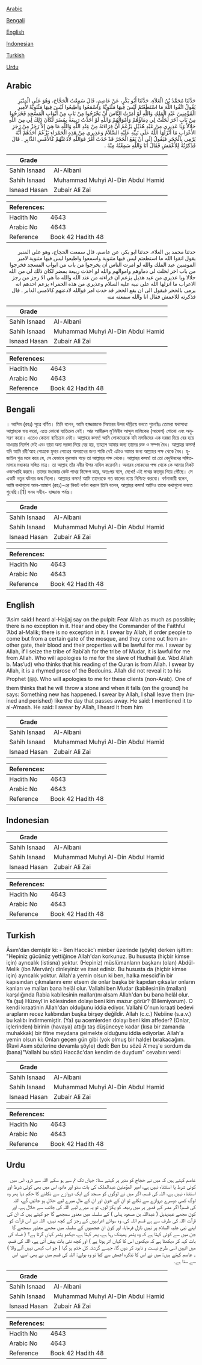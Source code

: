 [Arabic](#arabic)

[Bengali](#bengali)

[English](#english)

[Indonesian](#indonesian)

[Turkish](#turkish)

[Urdu](#urdu)

## Arabic


<div dir="rtl" lang="ar" style={{fontSize:'larger',backgroundColor:'#f8f9fa',padding:20}}>
حَدَّثَنَا مُحَمَّدُ بْنُ الْعَلاَءِ، حَدَّثَنَا أَبُو بَكْرٍ، عَنْ عَاصِمٍ، قَالَ سَمِعْتُ الْحَجَّاجَ، وَهُوَ عَلَى الْمِنْبَرِ يَقُولُ اتَّقُوا اللَّهَ مَا اسْتَطَعْتُمْ لَيْسَ فِيهَا مَثْنَوِيَّةٌ وَاسْمَعُوا وَأَطِيعُوا لَيْسَ فِيهَا مَثْنَوِيَّةٌ لأَمِيرِ الْمُؤْمِنِينَ عَبْدِ الْمَلِكِ وَاللَّهِ لَوْ أَمَرْتُ النَّاسَ أَنْ يَخْرُجُوا مِنْ بَابٍ مِنْ أَبْوَابِ الْمَسْجِدِ فَخَرَجُوا مِنْ بَابٍ آخَرَ لَحَلَّتْ لِي دِمَاؤُهُمْ وَأَمْوَالُهُمْ وَاللَّهِ لَوْ أَخَذْتُ رَبِيعَةَ بِمُضَرَ لَكَانَ ذَلِكَ لِي مِنَ اللَّهِ حَلاَلاً وَيَا عَذِيرِي مِنْ عَبْدِ هُذَيْلٍ يَزْعُمُ أَنَّ قِرَاءَتَهُ مِنْ عِنْدِ اللَّهِ وَاللَّهِ مَا هِيَ إِلاَّ رَجَزٌ مِنْ رَجَزِ الأَعْرَابِ مَا أَنْزَلَهَا اللَّهُ عَلَى نَبِيِّهِ عَلَيْهِ السَّلاَمُ وَعَذِيرِي مِنْ هَذِهِ الْحَمْرَاءِ يَزْعُمُ أَحَدُهُمْ أَنَّهُ يَرْمِي بِالْحَجَرِ فَيَقُولُ إِلَى أَنْ يَقَعَ الْحَجَرُ قَدْ حَدَثَ أَمْرٌ فَوَاللَّهِ لأَدَعَنَّهُمْ كَالأَمْسِ الدَّابِرِ ‏.‏ قَالَ فَذَكَرْتُهُ لِلأَعْمَشِ فَقَالَ أَنَا وَاللَّهِ سَمِعْتُهُ مِنْهُ ‏.‏
</div>
<div style={{backgroundColor:'#f8f9fa',padding:20, marginBottom: 10}}><table> <thead> <tr> <th>Grade</th> <th></th> </tr> </thead> <tbody> <tr><td>Sahih Isnaad</td><td>Al-Albani</td></tr><tr><td>Sahih Isnaad</td><td>Muhammad Muhyi Al-Din Abdul Hamid</td></tr><tr><td>Isnaad Hasan</td><td>Zubair Ali Zai</td></tr></tbody></table><table> <thead> <tr> <th>References:</th> <th></th> </tr> </thead> <tbody><tr><td>Hadith No</td><td>4643</td></tr><tr><td>Arabic No</td><td>4643</td></tr><tr><td>Reference</td><td>Book 42 Hadith 48</td></tr></tbody></table></div>


<div dir="rtl" lang="ar" style={{fontSize:'larger',backgroundColor:'#f8f9fa',padding:20}}>
حدثنا محمد بن العلاء، حدثنا ابو بكر، عن عاصم، قال سمعت الحجاج، وهو على المنبر يقول اتقوا الله ما استطعتم ليس فيها مثنوية واسمعوا واطيعوا ليس فيها مثنوية لامير المومنين عبد الملك والله لو امرت الناس ان يخرجوا من باب من ابواب المسجد فخرجوا من باب اخر لحلت لي دماوهم واموالهم والله لو اخذت ربيعة بمضر لكان ذلك لي من الله حلالا ويا عذيري من عبد هذيل يزعم ان قراءته من عند الله والله ما هي الا رجز من رجز الاعراب ما انزلها الله على نبيه عليه السلام وعذيري من هذه الحمراء يزعم احدهم انه يرمي بالحجر فيقول الى ان يقع الحجر قد حدث امر فوالله لادعنهم كالامس الدابر . قال فذكرته للاعمش فقال انا والله سمعته منه
</div>
<div style={{backgroundColor:'#f8f9fa',padding:20, marginBottom: 10}}><table> <thead> <tr> <th>Grade</th> <th></th> </tr> </thead> <tbody> <tr><td>Sahih Isnaad</td><td>Al-Albani</td></tr><tr><td>Sahih Isnaad</td><td>Muhammad Muhyi Al-Din Abdul Hamid</td></tr><tr><td>Isnaad Hasan</td><td>Zubair Ali Zai</td></tr></tbody></table><table> <thead> <tr> <th>References:</th> <th></th> </tr> </thead> <tbody><tr><td>Hadith No</td><td>4643</td></tr><tr><td>Arabic No</td><td>4643</td></tr><tr><td>Reference</td><td>Book 42 Hadith 48</td></tr></tbody></table></div>

## Bengali


<div dir="ltr" lang="bn" style={{fontSize:'larger',backgroundColor:'#f8f9fa',padding:20}}>
। আসিম (রহঃ) সূত্রে বর্ণিত। তিনি বলেন, আমি হাজ্জাজকে মিম্বারের উপর দাঁড়িয়ে বলতে শুনেছিঃ তোমরা যথাসাধ্য আল্লাহকে ভয় করো, এতে কোনো ব্যতিক্রম নেই। আর আমীরুল মু‘মিনীন আব্দুল মালিকের (আদেশ) শোনো এবং অনুসরণ করো। এতেও কোনো ব্যতিক্রম নেই। আল্লাহর কসম! আমি লোকদেরকে যদি মসজিদের এক দরজা দিয়ে বের হয়ে যাওয়ার নির্দেশ দেই এবং তারা অন্য দরজা দিয়ে বের হয়, তাহলে আমার জন্য তাদের রক্ত ও সম্পদ বৈধ। আল্লাহর কসম! যদি আমি রবী‘আহ গোত্রকে মুদার গোত্রের অপরাধের জন্য শাস্তি দেই এটাও আমার জন্য আল্লাহর পক্ষ থেকে বৈধ। হুজাইল পুত্র মনে করে যে, সে যেভাবে কুরআন পড়ে তা আল্লাহর পক্ষ থেকে। আল্লাহর কসম! তা তো বেদুঈনদের সঙ্গিতমালার মধ্যকার সঙ্গিত মাত্র। তা আল্লাহ তাঁর নবীর উপর নাযিল করেননি। অনারব লোকদের পক্ষ থেকে কে আমার নিকট ওজনখাহি করবে। তাদের মধ্যকার কেউ পাথর নিক্ষেপ করে, অতঃপর বলে, দেখো! এই পাথর কতদূর গিয়ে পৌঁছে। সে একটি নতুন ঘটনার জন্ম দিলো। আল্লাহর কসম! আমি তাদেরকে গত কালের ন্যায় নিশ্চিহ্ন করবো। বর্ণনাকারী বলেন, আমি কথাগুলো আল-আমাশ (রহঃ)-এর নিকট বর্ণনা করলে তিনি বলেন, আল্লাহর কসম! আমিও তাকে কথাগুলো বলতে শুনেছি।[1] সনদ সহীহ- হাজ্জাজ পর্যন্ত।
</div>
<div style={{backgroundColor:'#f8f9fa',padding:20, marginBottom: 10}}><table> <thead> <tr> <th>Grade</th> <th></th> </tr> </thead> <tbody> <tr><td>Sahih Isnaad</td><td>Al-Albani</td></tr><tr><td>Sahih Isnaad</td><td>Muhammad Muhyi Al-Din Abdul Hamid</td></tr><tr><td>Isnaad Hasan</td><td>Zubair Ali Zai</td></tr></tbody></table><table> <thead> <tr> <th>References:</th> <th></th> </tr> </thead> <tbody><tr><td>Hadith No</td><td>4643</td></tr><tr><td>Arabic No</td><td>4643</td></tr><tr><td>Reference</td><td>Book 42 Hadith 48</td></tr></tbody></table></div>

## English


<div dir="ltr" lang="en" style={{fontSize:'larger',backgroundColor:'#f8f9fa',padding:20}}>
‘Asim said:I heard al-Hajjaj say on the pulpit: Fear Allah as much as possible; there is no exception in it. Hear and obey the Commander of the Faithful ‘Abd al-Malik; there is no exception in it. I swear by Allah, if order people to come but from a certain gate of the mosque, and they come out from another gate, their blood and their properties will be lawful for me. I swear by Allah, if I seize the tribe of Rabi’ah for the tribe of Mudar, it is lawful for me from Allah. Who will apologies to me for the slave of Hudhail (i.e. ‘Abd Allah b. Mas’ud) who thinks that his reading of the Quran is from Allah. I swear by Allah, it is a rhymed prose of the Bedouins. Allah did not reveal it to his Prophet (ﷺ). Who will apologies to me for these clients (non-Arab). One of them thinks that he will throw a stone and when it falls (on the ground) he says: Something new has happened. I swear by Allah, I shall leave them (ruined and perished) like the day that passes away. He said: I mentioned it to al-A’mash. He said: I swear by Allah, I heard it from him
</div>
<div style={{backgroundColor:'#f8f9fa',padding:20, marginBottom: 10}}><table> <thead> <tr> <th>Grade</th> <th></th> </tr> </thead> <tbody> <tr><td>Sahih Isnaad</td><td>Al-Albani</td></tr><tr><td>Sahih Isnaad</td><td>Muhammad Muhyi Al-Din Abdul Hamid</td></tr><tr><td>Isnaad Hasan</td><td>Zubair Ali Zai</td></tr></tbody></table><table> <thead> <tr> <th>References:</th> <th></th> </tr> </thead> <tbody><tr><td>Hadith No</td><td>4643</td></tr><tr><td>Arabic No</td><td>4643</td></tr><tr><td>Reference</td><td>Book 42 Hadith 48</td></tr></tbody></table></div>

## Indonesian


<div dir="ltr" lang="id" style={{fontSize:'larger',backgroundColor:'#f8f9fa',padding:20}}>

</div>
<div style={{backgroundColor:'#f8f9fa',padding:20, marginBottom: 10}}><table> <thead> <tr> <th>Grade</th> <th></th> </tr> </thead> <tbody> <tr><td>Sahih Isnaad</td><td>Al-Albani</td></tr><tr><td>Sahih Isnaad</td><td>Muhammad Muhyi Al-Din Abdul Hamid</td></tr><tr><td>Isnaad Hasan</td><td>Zubair Ali Zai</td></tr></tbody></table><table> <thead> <tr> <th>References:</th> <th></th> </tr> </thead> <tbody><tr><td>Hadith No</td><td>4643</td></tr><tr><td>Arabic No</td><td>4643</td></tr><tr><td>Reference</td><td>Book 42 Hadith 48</td></tr></tbody></table></div>

## Turkish


<div dir="ltr" lang="tr" style={{fontSize:'larger',backgroundColor:'#f8f9fa',padding:20}}>
Âsım'dan demiştir ki: - Ben Haccâc'ı minber üzerinde (şöyle) derken işittim: "Hepiniz gücünüz yettiğince Allah'dan korkunuz. Bu hususta (hiçbir kimse için) ayrıcalık (istisna) yoktur. (Hepiniz) müslümanların başkanı (olan) Abdül-Melik (ibn Mervân)ı dinleyiniz ve itaat ediniz. Bu hususta da (hiçbir kimse için) ayrıcalık yoktur. Allah'a yemin olsun ki ben, halka mescid'in bir kapısından çıkmalarını emr etsem de onlar başka bir kapıdan çıksalar onların kanları ve malları bana helâl olur. Vallahi ben Mudar (kabilesin)in (malları) karşılığında Rabia kabilesinin malIarı)nı alsam Allah'dan bu bana helâl olur. Ya (şu) Hüzeyl'in kölesinden dolayı beni kim mazur görür? (Bilemiyorum). O kendi kıraatinin Allah'dan olduğunu iddia ediyor. Vallahi O'nun kıraati bedevi arapların recez kalıbından başka birşey değildir. Allah (c.c.) Nebiine (s.a.v.) bu kalıbı indirmemiştir. (Ya) şu acemlerden dolayı beni kim affeder? (Onlar, içlerinden) birinin (havaya) attığı taş düşünceye kadar (kısa bir zamanda muhakkak) bir fitne meydana gelmekte olduğunu iddia ediyorlar. Allah'a yemin olsun ki: Onları geçen gün gibi (yok olmuş bir halde) bırakacağım. (Ravi Asım sözlerine devamla şöyle) dedi: Ben bu sözü A'meş'e sordum da (bana)"Vallahi bu sözü Haccâc'dan kendim de duydum" cevabını verdi
</div>
<div style={{backgroundColor:'#f8f9fa',padding:20, marginBottom: 10}}><table> <thead> <tr> <th>Grade</th> <th></th> </tr> </thead> <tbody> <tr><td>Sahih Isnaad</td><td>Al-Albani</td></tr><tr><td>Sahih Isnaad</td><td>Muhammad Muhyi Al-Din Abdul Hamid</td></tr><tr><td>Isnaad Hasan</td><td>Zubair Ali Zai</td></tr></tbody></table><table> <thead> <tr> <th>References:</th> <th></th> </tr> </thead> <tbody><tr><td>Hadith No</td><td>4643</td></tr><tr><td>Arabic No</td><td>4643</td></tr><tr><td>Reference</td><td>Book 42 Hadith 48</td></tr></tbody></table></div>

## Urdu


<div dir="rtl" lang="ur" style={{fontSize:'larger',backgroundColor:'#f8f9fa',padding:20}}>
عاصم کہتے ہیں کہ میں نے حجاج کو منبر پر کہتے سنا: جہاں تک تم سے ہو سکے اللہ سے ڈرو، اس میں کوئی شرط یا استثناء نہیں ہے، امیر المؤمنین عبدالملک کی بات سنو اور مانو، اس میں بھی کوئی شرط اور استثناء نہیں ہے، اللہ کی قسم، اگر میں نے لوگوں کو مسجد کے ایک دروازے سے نکلنے کا حکم دیا پھر وہ لوگ کسی دوسرے دروازے سے نکلے تو ان کے خون اور ان کے مال میرے لیے حلال ہو جائیں گے، اللہ کی قسم! اگر مضر کے قصور پر میں ربیعہ کو پکڑ لوں، تو یہ میرے لیے اللہ کی جانب سے حلال ہے، اور کون مجھے عبدہذیل ( عبداللہ بن مسعود ہذلی ) کے سلسلہ میں معذور سمجھے گا جو کہتے ہیں کہ ان کی قرآت اللہ کی طرف سے ہے قسم اللہ کی، وہ سوائے اعرابیوں کے رجز کے کچھ نہیں، اللہ نے اس قرآت کو اپنے نبی علیہ السلام پر نہیں نازل فرمایا، اور کون ان عجمیوں کے سلسلہ میں مجھے معذور سمجھے گا جن میں سے کوئی کہتا ہے کہ وہ پتھر پھینک رہا ہے، پھر کہتا ہے، دیکھو پتھر کہاں گرتا ہے؟ ( فساد کی بات کہہ کر دیکھتا ہے کہ دیکھوں اس کا کہاں اثر ہوتا ہے ) اور کچھ نئی بات پیش آئی ہے، اللہ کی قسم، میں انہیں اسی طرح نیست و نابود کر دوں گا، جیسے گزشتہ کل ختم ہو گیا ( جو اب کبھی نہیں آنے والا ) ۔ عاصم کہتے ہیں: میں نے اس کا تذکرہ اعمش سے کیا تو وہ بولے: اللہ کی قسم میں نے بھی اسے، اس سے سنا ہے۔
</div>
<div style={{backgroundColor:'#f8f9fa',padding:20, marginBottom: 10}}><table> <thead> <tr> <th>Grade</th> <th></th> </tr> </thead> <tbody> <tr><td>Sahih Isnaad</td><td>Al-Albani</td></tr><tr><td>Sahih Isnaad</td><td>Muhammad Muhyi Al-Din Abdul Hamid</td></tr><tr><td>Isnaad Hasan</td><td>Zubair Ali Zai</td></tr></tbody></table><table> <thead> <tr> <th>References:</th> <th></th> </tr> </thead> <tbody><tr><td>Hadith No</td><td>4643</td></tr><tr><td>Arabic No</td><td>4643</td></tr><tr><td>Reference</td><td>Book 42 Hadith 48</td></tr></tbody></table></div>